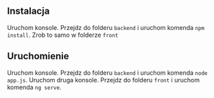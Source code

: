 ## Instalacja
Uruchom konsole. Przejdz do folderu `backend` i uruchom komenda `npm install`.
Zrob to samo w folderze `front`

## Uruchomienie
Uruchom konsole. Przejdz do folderu `backend` i uruchom komenda `node app.js`.
Uruchom druga konsole. Przejdz do folderu `front` i uruchom komenda `ng serve`.